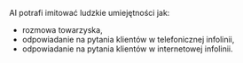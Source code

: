 AI potrafi imitować ludzkie umiejętności jak:
- rozmowa towarzyska,
- odpowiadanie na pytania klientów w telefonicznej infolinii,
- odpowiadanie na pytania klientów w internetowej infolinii.
